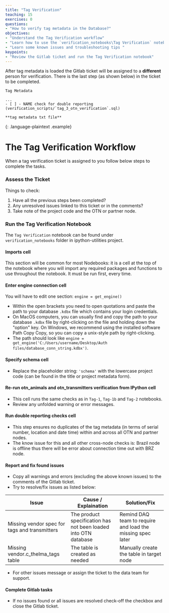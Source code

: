 ```yaml
---
title: "Tag Verification"
teaching: 15
exercises: 0
questions:
- "How to verify tag metadata in the Database?"
objectives:
- "Understand the Tag Verification workflow"
- "Learn how to use the `verification_notebooks\Tag Verification` notebook"
- "Learn some known issues and troubleshooting tips "
keypoints:
- "Review the Gitlab ticket and run the Tag Verification notebook"
---
```


After tag metadata is loaded the Gitlab ticket will be assigned to a **different** person for verification.
There is the last step (as shown below) in the ticket to be completed.
~~~
Tag Metadata

...
- [ ] - NAME check for double reporting (verification_scripts/`tag_3_otn_verification`.sql)

**tag metadata txt file**
~~~
{: .language-plaintext .example}


# The Tag Verification Workflow 
When a tag verification ticket is assigned to you follow below steps to complete the tasks.  

### Assess the Ticket

Things to check:

1. Have all the previous steps been completed?  
1. Any unresolved issues linked to this ticket or in the comments?
1. Take note of the project code and the OTN or partner node.   


### Run the Tag Verification Notebook

The `Tag Verification` notebook can be found under `verification_notebooks`
folder in ipython-utilities project.

#### Imports cell
This section will be common for most Nodebooks: it is a cell at the top of the notebook where you will import any required packages and functions to use throughout the notebook. It must be run first, every time.

#### Enter engine connection cell
You will have to edit one section: `engine = get_engine()`
- Within the open brackets you need to open quotations and paste the path to your database `.kdbx` file which contains your login credentials.
- On MacOS computers, you can usually find and copy the path to your database `.kdbx` file by right-clicking on the file and holding down the "option" key. On Windows, we recommend using the installed software Path Copy Copy, so you can copy a unix-style path by right-clicking.
- The path should look like `engine = get_engine('C:/Users/username/Desktop/Auth files/database_conn_string.kdbx')`.

#### Specify schema cell
- Replace the placeholder string: `'schema'` with the lowercase project code (can be found in the title or project metadata form).

#### Re-run otn_animals and otn_transmitters verification from IPython cell
- This cell runs the same checks as in `Tag-1`, `Tag-1b` and `Tag-2` notebooks.
- Review any unfolded warning or error messages.

#### Run double reporting checks cell
- This step ensures no duplicates of the tag metadata (in terms of serial number, location and date time) within and across all OTN and partner nodes.
- The know issue for this and all other cross-node checks is: Brazil node is offline thus 
there will be error about connection time out with BRZ node.   

#### Report and fix found issues
- Copy all warnings and errors (excluding the above known issues) to the comments of the Gitlab ticket.
- Try to resolve/fix issues as listed below:

| Issue                                         | Cause / Explaination                                          | Solution/Fix                                               |
|-----------------------------------------------|---------------------------------------------------------------|------------------------------------------------------------|
| Missing vendor spec for tags and transmitters | The product specification has not been loaded into OTN database | Remind DAQ team to require and load the missing spec later |
| Missing vendor.c_thelma_tags table            | The table is created as needed | Manually create the table in target node                   |

- For other issues message or assign the ticket to the data team for support. 

#### Complete Gitlab tasks 

- If no issues found or all issues are resolved check-off the checkbox and close the Gitlab ticket.  
